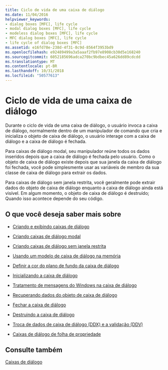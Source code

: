 ```yaml
---
title: Ciclo de vida de uma caixa de diálogo
ms.date: 11/04/2016
helpviewer_keywords:
- dialog boxes [MFC], life cycle
- modal dialog boxes [MFC], life cycle
- modeless dialog boxes [MFC], life cycle
- MFC dialog boxes [MFC], life cycle
- life cycle of dialog boxes [MFC]
ms.assetid: e16fd78e-238d-4f31-8c9d-8564f3953bd9
ms.openlocfilehash: e92489499a3a5aaaf2fb97e8908cb30d5e168240
ms.sourcegitcommit: 6052185696adca270bc9bdbec45a626dd89cdcdd
ms.translationtype: MT
ms.contentlocale: pt-BR
ms.lasthandoff: 10/31/2018
ms.locfileid: "50577613"
---
```

# <a name="life-cycle-of-a-dialog-box"></a>Ciclo de vida de uma caixa de diálogo

Durante o ciclo de vida de uma caixa de diálogo, o usuário invoca a caixa de diálogo, normalmente dentro de um manipulador de comando que cria e inicializa o objeto de caixa de diálogo, o usuário interage com a caixa de diálogo e a caixa de diálogo é fechada.

Para caixas de diálogo modal, seu manipulador reúne todos os dados inseridos depois que a caixa de diálogo é fechada pelo usuário. Como o objeto de caixa de diálogo existe depois que sua janela da caixa de diálogo foi fechada, você pode simplesmente usar as variáveis de membro da sua classe de caixa de diálogo para extrair os dados.

Para caixas de diálogo sem janela restrita, você geralmente pode extrair dados do objeto de caixa de diálogo enquanto a caixa de diálogo ainda está visível. Em algum momento, o objeto de caixa de diálogo é destruído; Quando isso acontece depende do seu código.

## <a name="what-do-you-want-to-know-more-about"></a>O que você deseja saber mais sobre

- [Criando e exibindo caixas de diálogo](../mfc/creating-and-displaying-dialog-boxes.md)

- [Criando caixas de diálogo modal](../mfc/creating-modal-dialog-boxes.md)

- [Criando caixas de diálogo sem janela restrita](../mfc/creating-modeless-dialog-boxes.md)

- [Usando um modelo de caixa de diálogo na memória](../mfc/using-a-dialog-template-in-memory.md)

- [Definir a cor do plano de fundo da caixa de diálogo](../mfc/setting-the-dialog-boxs-background-color.md)

- [Inicializando a caixa de diálogo](../mfc/initializing-the-dialog-box.md)

- [Tratamento de mensagens do Windows na caixa de diálogo](../mfc/handling-windows-messages-in-your-dialog-box.md)

- [Recuperando dados do objeto de caixa de diálogo](../mfc/retrieving-data-from-the-dialog-object.md)

- [Fechar a caixa de diálogo](../mfc/closing-the-dialog-box.md)

- [Destruindo a caixa de diálogo](../mfc/destroying-the-dialog-box.md)

- [Troca de dados de caixa de diálogo (DDX) e a validação (DDV)](../mfc/dialog-data-exchange-and-validation.md)

- [Caixas de diálogo de folha de propriedade](../mfc/property-sheets-and-property-pages-mfc.md)

## <a name="see-also"></a>Consulte também

[Caixas de diálogo](../mfc/dialog-boxes.md)

